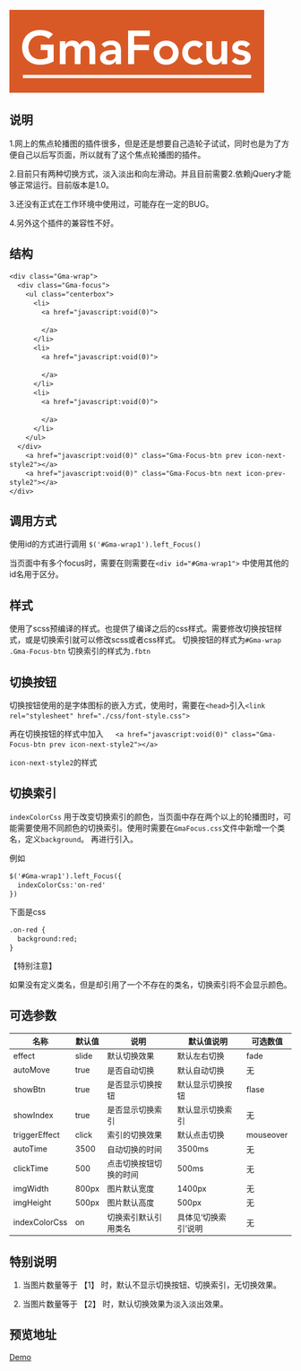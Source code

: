 ![image](logo_design.png)

## 说明

1.网上的焦点轮播图的插件很多，但是还是想要自己造轮子试试，同时也是为了方便自己以后写页面，所以就有了这个焦点轮播图的插件。

2.目前只有两种切换方式，淡入淡出和向左滑动。并且目前需要2.依赖jQuery才能够正常运行。目前版本是1.0。

3.还没有正式在工作环境中使用过，可能存在一定的BUG。

4.另外这个插件的兼容性不好。

## 结构

```
<div class="Gma-wrap">
  <div class="Gma-focus">
    <ul class="centerbox">
      <li>
        <a href="javascript:void(0)">
        
        </a>
      </li>
      <li>
        <a href="javascript:void(0)">
        
        </a>
      </li>
      <li>
        <a href="javascript:void(0)">
      
        </a>
      </li>
    </ul>
  </div>
	<a href="javascript:void(0)" class="Gma-Focus-btn prev icon-next-style2"></a>
	<a href="javascript:void(0)" class="Gma-Focus-btn next icon-prev-style2"></a>
</div>
```

## 调用方式

使用id的方式进行调用
``` $('#Gma-wrap1').left_Focus() ```

当页面中有多个focus时，需要在则需要在```<div id="#Gma-wrap1">``` 中使用其他的id名用于区分。


## 样式

使用了scss预编译的样式。也提供了编译之后的css样式。需要修改切换按钮样式，或是切换索引就可以修改scss或者css样式。
切换按钮的样式为`#Gma-wrap .Gma-Focus-btn`
切换索引的样式为`.fbtn`

## 切换按钮

切换按钮使用的是字体图标的嵌入方式，使用时，需要在`<head>`引入`<link rel="stylesheet" href="./css/font-style.css">`

再在切换按钮的样式中加入`	<a href="javascript:void(0)" class="Gma-Focus-btn prev icon-next-style2"></a>`

`icon-next-style2`的样式

## 切换索引

`indexColorCss` 用于改变切换索引的颜色，当页面中存在两个以上的轮播图时，可能需要使用不同颜色的切换索引。使用时需要在`GmaFocus.css`文件中新增一个类名，定义`background`。
再进行引入。

例如
```
$('#Gma-wrap1').left_Focus({
  indexColorCss:'on-red'
})
```

下面是css

```
.on-red {
  background:red;
}

```
【特别注意】

如果没有定义类名，但是却引用了一个不存在的类名，切换索引将不会显示颜色。


## 可选参数
| 名称 | 默认值 | 说明 | 默认值说明 | 可选数值 |
| ------ | ------ | ------ | ------ | ------ |
| effect | slide | 默认切换效果 | 默认左右切换 | fade |
| autoMove | true | 是否自动切换 | 默认自动切换 | 无 |
| showBtn | true | 是否显示切换按钮 | 默认显示切换按钮 | flase |
| showIndex | true | 是否显示切换索引 | 默认显示切换索引 | 无 |
| triggerEffect | click | 索引的切换效果 | 默认点击切换 | mouseover |
| autoTime | 3500 | 自动切换的时间 | 3500ms | 无 |
| clickTime | 500 | 点击切换按钮切换的时间 | 500ms | 无 |
| imgWidth | 800px | 图片默认宽度 | 1400px | 无 |
| imgHeight | 500px | 图片默认高度 | 500px | 无 |
| indexColorCss | on | 切换索引默认引用类名 | 具体见‘切换索引’说明 | 无 |

## 特别说明 
1. 当图片数量等于 【1】 时，默认不显示切换按钮、切换索引，无切换效果。

2. 当图片数量等于 【2】 时，默认切换效果为淡入淡出效果。

## 预览地址
<a href="https://zx122248006.github.io/GmaFocus" target="_blank">Demo</a>